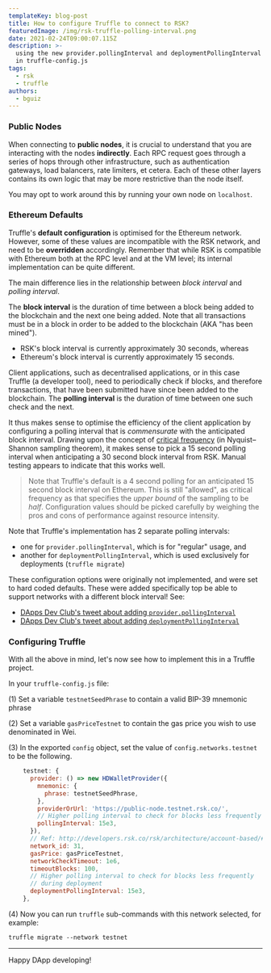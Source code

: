 ```yaml
---
templateKey: blog-post
title: How to configure Truffle to connect to RSK?
featuredImage: /img/rsk-truffle-polling-interval.png
date: 2021-02-24T09:00:07.115Z
description: >-
  using the new provider.pollingInterval and deploymentPollingInterval options
  in truffle-config.js
tags:
  - rsk
  - truffle
authors:
  - bguiz
---
```

### Public Nodes

When connecting to **public nodes**,
it is crucial to understand that you are interacting with the nodes **indirectly**.
Each RPC request goes through a series of hops through other infrastructure,
such as authentication gateways, load balancers, rate limiters, et cetera.
Each of these other layers contains its own logic that may be more restrictive than the node itself.

You may opt to work around this by running your own node on `localhost`.

### Ethereum Defaults

Truffle's **default configuration** is optimised for the Ethereum network.
However, some of these values are incompatible with the RSK network,
and need to be **overridden** accordingly.
Remember that while RSK is compatible with Ethereum
both at the RPC level and at the VM level;
its internal implementation can be quite different.

The main difference lies in the relationship
between *block interval* and *polling interval*.

The **block interval** is the duration of time between
a block being added to the blockchain and the next one being added.
Note that all transactions must be in a block
in order to be added to the blockchain
(AKA "has been mined").

- RSK's block interval is currently approximately 30 seconds, whereas
- Ethereum's block interval is currently approximately 15 seconds.

Client applications, such as decentralised applications,
or in this case Truffle (a developer tool),
need to periodically check if blocks, and therefore transactions,
that have been submitted have since been added to the blockchain.
The **polling interval** is the duration of time between 
one such check and the next.

It thus makes sense to optimise the efficiency of the client application
by configuring a polling interval that is *commensurate*
with the anticipated block interval.
Drawing upon the concept of
[critical frequency](https://en.wikipedia.org/wiki/Nyquist%E2%80%93Shannon_sampling_theorem#Critical_frequency "Nyquist–Shannon sampling theorem - critical frequency")
(in Nyquist–Shannon sampling theorem),
it makes sense to pick a 15 second polling interval
when anticipating a 30 second block interval from RSK.
Manual testing appears to indicate that this works well.

> Note that Truffle's default is a 4 second polling
> for an anticipated 15 second block interval on Ethereum.
> This is still "allowed", as critical frequency
> as that specifies the *upper bound* of the sampling
> to be *half*.
> Configuration values should be picked carefully
> by weighing the pros and cons of performance against resource intensity.

Note that Truffle's implementation has 2 separate polling intervals:

- one for `provider.pollingInterval`,
  which is for "regular" usage, and
- another for `deploymentPollingInterval`,
  which is used exclusively for deployments (`truffle migrate`)

These configuration options were originally not implemented,
and were set to hard coded defaults.
These were added specifically top be able to support networks
with a different block interval!
See:

- [DApps Dev Club's tweet about adding `provider.pollingInterval`](https://twitter.com/DAppsDev/status/1324929409158012929)
- [DApps Dev Club's tweet about adding `deploymentPollingInterval`](https://twitter.com/DAppsDev/status/1328695467081756673)

### Configuring Truffle

With all the above in mind,
let's now see how to implement this in a Truffle project.

In your `truffle-config.js` file:

(1) Set a variable `testnetSeedPhrase` to
  contain a valid BIP-39 mnemonic phrase
  
(2) Set a variable `gasPriceTestnet` to
  contain the gas price you wish to use denominated in Wei.
  
(3) In the exported `config` object,
  set the value of `config.networks.testnet` to be the following.

```javascript
    testnet: {
      provider: () => new HDWalletProvider({
        mnemonic: {
          phrase: testnetSeedPhrase,
        },
        providerOrUrl: 'https://public-node.testnet.rsk.co/',
        // Higher polling interval to check for blocks less frequently
        pollingInterval: 15e3,
      }),
      // Ref: http://developers.rsk.co/rsk/architecture/account-based/#chainid
      network_id: 31,
      gasPrice: gasPriceTestnet,
      networkCheckTimeout: 1e6,
      timeoutBlocks: 100,
      // Higher polling interval to check for blocks less frequently
      // during deployment
      deploymentPollingInterval: 15e3,
    },
```

(4) Now you can run `truffle` sub-commands with this network selected,
  for example:
  
```shell
truffle migrate --network testnet
```

----

Happy DApp developing!
